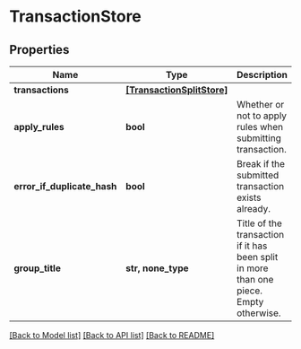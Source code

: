 # TransactionStore


## Properties
Name | Type | Description | Notes
------------ | ------------- | ------------- | -------------
**transactions** | [**[TransactionSplitStore]**](TransactionSplitStore.md) |  | 
**apply_rules** | **bool** | Whether or not to apply rules when submitting transaction. | [optional] 
**error_if_duplicate_hash** | **bool** | Break if the submitted transaction exists already. | [optional] 
**group_title** | **str, none_type** | Title of the transaction if it has been split in more than one piece. Empty otherwise. | [optional] 

[[Back to Model list]](../README.md#documentation-for-models) [[Back to API list]](../README.md#documentation-for-api-endpoints) [[Back to README]](../README.md)


